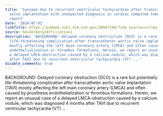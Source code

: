 ```yaml
---
title: 'Syncope due to recurrent ventricular tachycardias after transcatheter aortic
  valve implantation with unexpected diagnosis in cardiac computed tomography: a case
  report'
date: '2024-07-01'
linkTitle: https://pubmed.ncbi.nlm.nih.gov/38947146/?utm_source=curl&utm_medium=rss&utm_campaign=pubmed-2&utm_content=1FakS-2QOkCT8HsMOQP1bCRQ4YzyumYOmxmF0moLsQ3dFB1E9V&fc=20220326224207&ff=20240701183438&v=2.18.0.post9+e462414
source: heidelberg[Affiliation]
description: 'BACKGROUND: Delayed coronary obstruction (DCO) is a rare but potentially
  life-threatening complication after transcatheter aortic valve implantation (TAVI)
  mostly affecting the left main coronary artery (LMCA) and often caused by prosthesis
  endothelialization or thrombus formations. Herein, we report an unusual case of
  a delayed LMCA-obstruction caused by a calcium nodule, which was diagnosed 4 months
  after TAVI due to recurrent ventricular tachycardia (VT) ...'
disable_comments: true
---
```

BACKGROUND: Delayed coronary obstruction (DCO) is a rare but potentially life-threatening complication after transcatheter aortic valve implantation (TAVI) mostly affecting the left main coronary artery (LMCA) and often caused by prosthesis endothelialization or thrombus formations. Herein, we report an unusual case of a delayed LMCA-obstruction caused by a calcium nodule, which was diagnosed 4 months after TAVI due to recurrent ventricular tachycardia (VT) ...